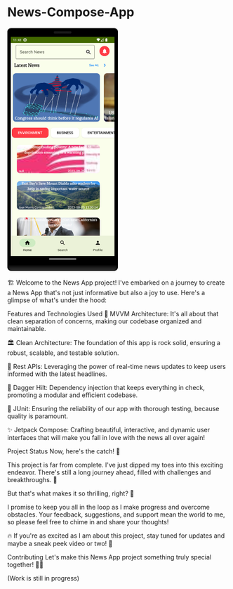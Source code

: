 # News-Compose-App

<img src="https://github.com/KhubaibKhan4/News-Compose-App/blob/master/screenshots/Screenshot_20230926_234119.png" width="50%" height="50%" />


🏗️ Welcome to the News App project! I've embarked on a journey to create a News App that's not just informative but also a joy to use. Here's a glimpse of what's under the hood:

Features and Technologies Used
🧩 MVVM Architecture: It's all about that clean separation of concerns, making our codebase organized and maintainable.

🏛️ Clean Architecture: The foundation of this app is rock solid, ensuring a robust, scalable, and testable solution.

📡 Rest APIs: Leveraging the power of real-time news updates to keep users informed with the latest headlines.

🔧 Dagger Hilt: Dependency injection that keeps everything in check, promoting a modular and efficient codebase.

🧪 JUnit: Ensuring the reliability of our app with thorough testing, because quality is paramount.

✨ Jetpack Compose: Crafting beautiful, interactive, and dynamic user interfaces that will make you fall in love with the news all over again!

Project Status
Now, here's the catch! 🎣

This project is far from complete. I've just dipped my toes into this exciting endeavor. There's still a long journey ahead, filled with challenges and breakthroughs. 🚧

But that's what makes it so thrilling, right? 🌟

I promise to keep you all in the loop as I make progress and overcome obstacles. Your feedback, suggestions, and support mean the world to me, so please feel free to chime in and share your thoughts!

🔥 If you're as excited as I am about this project, stay tuned for updates and maybe a sneak peek video or two! 🎥

Contributing
Let's make this News App project something truly special together! 🚀💼

(Work is still in progress)

